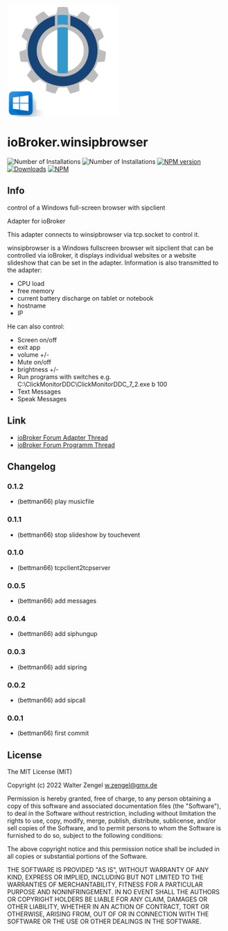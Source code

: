 ![Logo](admin/winsipbrowser.png)
# ioBroker.winsipbrowser

![Number of Installations](http://iobroker.live/badges/winsipbrowser-installed.svg)
![Number of Installations](http://iobroker.live/badges/winsipbrowser-stable.svg)
[![NPM version](http://img.shields.io/npm/v/iobroker.winsipbrowser.svg)](https://www.npmjs.com/package/iobroker.winsipbrowser)
[![Downloads](https://img.shields.io/npm/dm/iobroker.winsipbrowser.svg)](https://www.npmjs.com/package/iobroker.winsipbrowser)
[![NPM](https://nodei.co/npm/iobroker.winsipbrowser.png?downloads=true)](https://nodei.co/npm/iobroker.winsipbrowser/)

## Info
control of a Windows full-screen browser with sipclient

Adapter for ioBroker

This adapter connects to winsipbrowser via tcp.socket to control it.

winsipbrowser is a Windows fullscreen browser wit sipclient that can be controlled via ioBroker, it displays individual websites or a website slideshow that can be set in the adapter. Information is also transmitted to the adapter:
+ CPU load
+ free memory
+ current battery discharge on tablet or notebook
+ hostname
+ IP

He can also control:
+ Screen on/off
+ exit app
+ volume +/-
+ Mute on/off
+ brightness +/-
+ Run programs with switches e.g. C:\ClickMonitorDDC\ClickMonitorDDC_7_2.exe b 100
+ Text Messages
+ Speak Messages

## Link
* [ioBroker Forum Adapter Thread](https://forum.iobroker.net/topic/53162/neuer-adapter-winsipbrowser-f%C3%BCr-windows)
* [ioBroker Forum Programm Thread](https://forum.iobroker.net/topic/53032/sprechanlagen-innenstation-browser-mit-sip-client?_=1646732403727)

## Changelog
### 0.1.2
* (bettman66) play musicfile

### 0.1.1
* (bettman66) stop slideshow by touchevent

### 0.1.0
* (bettman66) tcpclient2tcpserver

### 0.0.5
* (bettman66) add messages

### 0.0.4
* (bettman66) add siphungup

### 0.0.3
* (bettman66) add sipring

### 0.0.2
* (bettman66) add sipcall

### 0.0.1
* (bettman66) first commit

## License
The MIT License (MIT)

Copyright (c) 2022 Walter Zengel <w.zengel@gmx.de>

Permission is hereby granted, free of charge, to any person obtaining a copy
of this software and associated documentation files (the "Software"), to deal
in the Software without restriction, including without limitation the rights
to use, copy, modify, merge, publish, distribute, sublicense, and/or sell
copies of the Software, and to permit persons to whom the Software is
furnished to do so, subject to the following conditions:

The above copyright notice and this permission notice shall be included in
all copies or substantial portions of the Software.

THE SOFTWARE IS PROVIDED "AS IS", WITHOUT WARRANTY OF ANY KIND, EXPRESS OR
IMPLIED, INCLUDING BUT NOT LIMITED TO THE WARRANTIES OF MERCHANTABILITY,
FITNESS FOR A PARTICULAR PURPOSE AND NONINFRINGEMENT. IN NO EVENT SHALL THE
AUTHORS OR COPYRIGHT HOLDERS BE LIABLE FOR ANY CLAIM, DAMAGES OR OTHER
LIABILITY, WHETHER IN AN ACTION OF CONTRACT, TORT OR OTHERWISE, ARISING FROM,
OUT OF OR IN CONNECTION WITH THE SOFTWARE OR THE USE OR OTHER DEALINGS IN
THE SOFTWARE.
